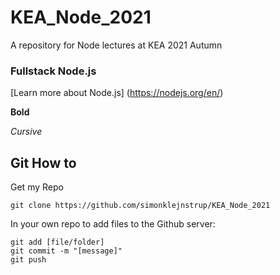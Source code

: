 # KEA_Node_2021
A repository for Node lectures at KEA 2021 Autumn

### Fullstack Node.js

[Learn more about Node.js] (https://nodejs.org/en/)

**Bold**

*Cursive* 

## Git How to

Get my Repo

```
git clone https://github.com/simonklejnstrup/KEA_Node_2021
```

In your own repo to add files to the Github server:

```
git add [file/folder]
git commit -m "[message]"
git push
```